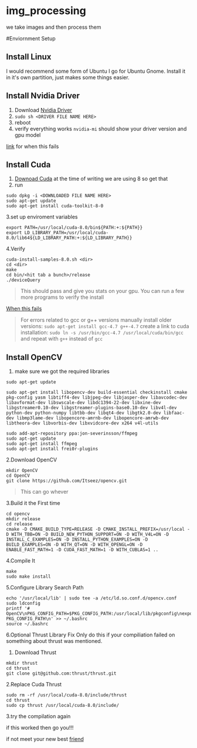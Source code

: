 # img_processing
we take images and then process them

#Enviornment Setup
## Install Linux
I would recommend some form of Ubuntu I go for Ubuntu Gnome. Install it in it's own partition, just makes some things easier.

## Install Nvidia Driver
1. Download [Nvidia Driver](http://www.nvidia.com/object/unix.html)
2. `sudo sh <DRIVER FILE NAME HERE>`
3. reboot
4. verify everything works `nvidia-mi` should show your driver version and gpu model 

[link](http://askubuntu.com/questions/451221/ubuntu-14-04-install-nvidia-driver) for when this fails 

## Install Cuda
1. [Downoad Cuda](https://developer.nvidia.com/cuda-toolkit) at the time of writing we are using 8 so get that
2. run 
```
sudo dpkg -i <DOWNLOADED FILE NAME HERE>
sudo apt-get update
sudo apt-get install cuda-toolkit-8-0
```
3.set up enviroment variables
```
export PATH=/usr/local/cuda-8.0/bin${PATH:+:${PATH}}
export LD_LIBRARY_PATH=/usr/local/cuda-8.0/lib64${LD_LIBRARY_PATH:+:${LD_LIBRARY_PATH}}
```
4.Verify
```
cuda-install-samples-8.0.sh <dir>
cd <dir>
make
cd bin/<hit tab a bunch>/release
./deviceQuery
```
>This should pass and give you stats on your gpu. You can run a few more programs to verify the install

[When this fails](http://developer.download.nvidia.com/compute/cuda/8.0/secure/rc1/docs/sidebar/CUDA_Installation_Guide_Linux.pdf?autho=1467774980_5ca3f259e9607d5cea123ad23068575e&file=CUDA_Installation_Guide_Linux.pdf)

>For errors related to gcc or g++ versions
manually install older versions: `sudo apt-get install gcc-4.7 g++-4.7`
create a link to cuda installation: `sudo ln -s /usr/bin/gcc-4.7 /usr/local/cuda/bin/gcc` and repeat with `g++` instead of `gcc`

## Install OpenCV
1. make sure we got the required libraries
```
sudo apt-get update

sudo apt-get install libopencv-dev build-essential checkinstall cmake pkg-config yasm libtiff4-dev libjpeg-dev libjasper-dev libavcodec-dev libavformat-dev libswscale-dev libdc1394-22-dev libxine-dev libgstreamer0.10-dev libgstreamer-plugins-base0.10-dev libv4l-dev python-dev python-numpy libtbb-dev libqt4-dev libgtk2.0-dev libfaac-dev libmp3lame-dev libopencore-amrnb-dev libopencore-amrwb-dev libtheora-dev libvorbis-dev libxvidcore-dev x264 v4l-utils

sudo add-apt-repository ppa:jon-severinsson/ffmpeg  
sudo apt-get update  
sudo apt-get install ffmpeg  
sudo apt-get install frei0r-plugins  
```
2.Download OpenCV
```
mkdir OpenCV  
cd OpenCV  
git clone https://github.com/Itseez/opencv.git  
```
>This can go whever

3.Build it the First time
```
cd opencv  
mkdir release  
cd release  
cmake -D CMAKE_BUILD_TYPE=RELEASE -D CMAKE_INSTALL_PREFIX=/usr/local -D WITH_TBB=ON -D BUILD_NEW_PYTHON_SUPPORT=ON -D WITH_V4L=ON -D INSTALL_C_EXAMPLES=ON -D INSTALL_PYTHON_EXAMPLES=ON -D BUILD_EXAMPLES=ON -D WITH_QT=ON -D WITH_OPENGL=ON -D ENABLE_FAST_MATH=1 -D CUDA_FAST_MATH=1 -D WITH_CUBLAS=1 ..  
```
4.Compile It
```
make  
sudo make install  

```
5.Configure Library Search Path
```
echo '/usr/local/lib' | sudo tee -a /etc/ld.so.conf.d/opencv.conf  
sudo ldconfig  
printf '# OpenCV\nPKG_CONFIG_PATH=$PKG_CONFIG_PATH:/usr/local/lib/pkgconfig\nexport PKG_CONFIG_PATH\n' >> ~/.bashrc  
source ~/.bashrc  
```

6.Optional Thrust Library Fix
Only do this if your compiliation failed on something about thrust was mentioned.

1. Download Thrust 
```
mkdir thrust
cd thrust
git clone git@github.com:thrust/thrust.git
```
2.Replace Cuda Thrust
```
sudo rm -rf /usr/local/cuda-8.0/include/thrust
cd thrust 
sudo cp thrust /usr/local/cuda-8.0/include/
```
3.try the compilation again

if this worked then go you!!!

if not meet your new best [friend](https://google.com)
